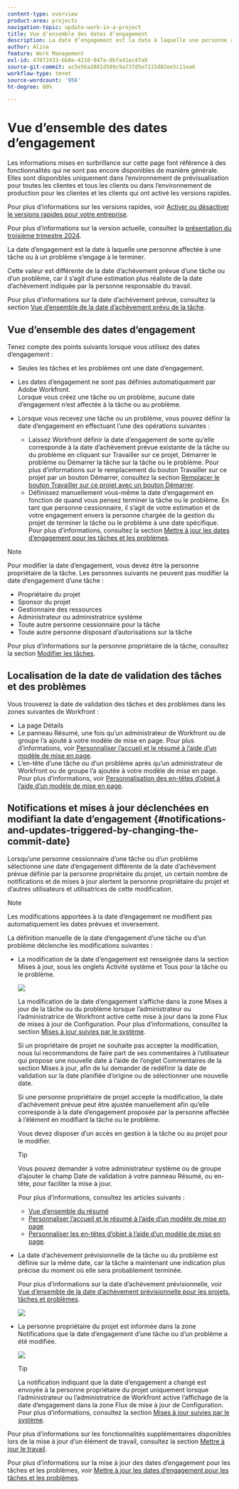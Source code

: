 ```yaml
---
content-type: overview
product-area: projects
navigation-topic: update-work-in-a-project
title: Vue d’ensemble des dates d’engagement
description: La date d’engagement est la date à laquelle une personne affectée à une tâche ou à un problème s’engage à le terminer. Cette valeur est différente de la date d’achèvement prévue, car il s’agit d’une estimation plus réaliste de la date d’achèvement fournie par la personne directement responsable du travail.
author: Alina
feature: Work Management
exl-id: 47072433-bb8e-4210-947a-8bfa41ec47a9
source-git-commit: ac5e56a2881d589c9a737d5e7115d82ee5c11ea6
workflow-type: tm+mt
source-wordcount: '956'
ht-degree: 80%

---
```


# Vue d’ensemble des dates d’engagement

<span class="preview">Les informations mises en surbrillance sur cette page font référence à des fonctionnalités qui ne sont pas encore disponibles de manière générale. Elles sont disponibles uniquement dans l’environnement de prévisualisation pour toutes les clientes et tous les clients ou dans l’environnement de production pour les clientes et les clients qui ont activé les versions rapides.</span>

<span class="preview">Pour plus d’informations sur les versions rapides, voir [Activer ou désactiver le versions rapides pour votre entreprise](/help/quicksilver/administration-and-setup/set-up-workfront/configure-system-defaults/enable-fast-release-process.md).</span>

<span class="preview">Pour plus d’informations sur la version actuelle, consultez la [présentation du troisième trimestre 2024](/help/quicksilver/product-announcements/product-releases/24-q3-release-activity/24-q3-release-overview.md).</span>

La date d’engagement est la date à laquelle une personne affectée à une tâche ou à un problème s’engage à le terminer.

Cette valeur est différente de la date d’achèvement prévue d’une tâche ou d’un problème, car il s’agit d’une estimation plus réaliste de la date d’achèvement indiquée par la personne responsable du travail.

Pour plus d’informations sur la date d’achèvement prévue, consultez la section [Vue d’ensemble de la date d’achèvement prévu de la tâche](../../../manage-work/tasks/task-information/task-planned-completion-date.md).

## Vue d’ensemble des dates d’engagement

Tenez compte des points suivants lorsque vous utilisez des dates d’engagement :

* Seules les tâches et les problèmes ont une date d’engagement.
* Les dates d’engagement ne sont pas définies automatiquement par Adobe Workfront.\
  Lorsque vous créez une tâche ou un problème, aucune date d’engagement n’est affectée à la tâche ou au problème.
* Lorsque vous recevez une tâche ou un problème, vous pouvez définir la date d’engagement en effectuant l’une des opérations suivantes :

   * Laissez Workfront définir la date d’engagement de sorte qu’elle corresponde à la date d’achèvement prévue existante de la tâche ou du problème en cliquant sur Travailler sur ce projet, Démarrer le problème ou Démarrer la tâche sur la tâche ou le problème. Pour plus d’informations sur le remplacement du bouton Travailler sur ce projet par un bouton Démarrer, consultez la section [Remplacer le bouton Travailler sur ce projet avec un bouton Démarrer](../../../people-teams-and-groups/create-and-manage-teams/work-on-it-button-to-start-button.md).
   * Définissez manuellement vous-même la date d’engagement en fonction de quand vous pensez terminer la tâche ou le problème. En tant que personne cessionnaire, il s’agit de votre estimation et de votre engagement envers la personne chargée de la gestion du projet de terminer la tâche ou le problème à une date spécifique.
Pour plus d’informations, consultez la section [Mettre à jour les dates d’engagement pour les tâches et les problèmes](/help/quicksilver/manage-work/projects/updating-work-in-a-project/update-commit-date-on-tasks-and-issues.md).

>[!NOTE]
>
>Pour modifier la date d’engagement, vous devez être la personne propriétaire de la tâche. Les personnes suivants ne peuvent pas modifier la date d’engagement d’une tâche :
>
>* Propriétaire du projet
>* Sponsor du projet
>* Gestionnaire des ressources
>* Administrateur ou administratrice système
>* Toute autre personne cessionnaire pour la tâche
>* Toute autre personne disposant d’autorisations sur la tâche
>
>Pour plus d’informations sur la personne propriétaire de la tâche, consultez la section [Modifier les tâches](../../../manage-work/tasks/manage-tasks/edit-tasks.md).

## Localisation de la date de validation des tâches et des problèmes

Vous trouverez la date de validation des tâches et des problèmes dans les zones suivantes de Workfront :

* La page Détails
* Le panneau Résumé, une fois qu’un administrateur de Workfront ou de groupe l’a ajouté à votre modèle de mise en page. Pour plus d’informations, voir [Personnaliser l’accueil et le résumé à l’aide d’un modèle de mise en page](/help/quicksilver/administration-and-setup/customize-workfront/use-layout-templates/customize-home-summary-layout-template.md).
* <span class="preview">L’en-tête d’une tâche ou d’un problème après qu’un administrateur de Workfront ou de groupe l’a ajoutée à votre modèle de mise en page. Pour plus d’informations, voir [Personnalisation des en-têtes d’objet à l’aide d’un modèle de mise en page](/help/quicksilver/administration-and-setup/customize-workfront/use-layout-templates/customize-object-headers.md). </span>

## Notifications et mises à jour déclenchées en modifiant la date d’engagement {#notifications-and-updates-triggered-by-changing-the-commit-date}

Lorsqu’une personne cessionnaire d’une tâche ou d’un problème sélectionne une date d’engagement différente de la date d’achèvement prévue définie par la personne propriétaire du projet, un certain nombre de notifications et de mises à jour alertent la personne propriétaire du projet et d’autres utilisateurs et utilisatrices de cette modification.

>[!NOTE]
>
>Les modifications apportées à la date d’engagement ne modifient pas automatiquement les dates prévues et inversement.

La définition manuelle de la date d’engagement d’une tâche ou d’un problème déclenche les modifications suivantes :

* La modification de la date d’engagement est renseignée dans la section Mises à jour, sous les onglets Activité système et Tous pour la tâche ou le problème.

  ![](assets/project-owner-notification-update-stream-that-commit-date-affects-project-timeline.png)

  La modification de la date d’engagement s’affiche dans la zone Mises à jour de la tâche ou du problème lorsque l’administrateur ou l’administratrice de Workfront active cette mise à jour dans la zone Flux de mises à jour de Configuration. Pour plus d’informations, consultez la section [Mises à jour suivies par le système](../../../administration-and-setup/set-up-workfront/system-tracked-update-feeds/system-tracked-update-feeds.md).

  Si un propriétaire de projet ne souhaite pas accepter la modification, nous lui recommandons de faire part de ses commentaires à l’utilisateur qui propose une nouvelle date à l’aide de l’onglet Commentaires de la section Mises à jour, afin de lui demander de redéfinir la date de validation sur la date planifiée d’origine ou de sélectionner une nouvelle date.

  Si une personne propriétaire de projet accepte la modification, la date d’achèvement prévue peut être ajustée manuellement afin qu’elle corresponde à la date d’engagement proposée par la personne affectée à l’élément en modifiant la tâche ou le problème.

  Vous devez disposer d’un accès en gestion à la tâche ou au projet pour le modifier.

  >[!TIP]
  >
  >Vous pouvez demander à votre administrateur système ou de groupe d’ajouter le champ Date de validation à votre panneau Résumé, ou en-tête, pour faciliter la mise à jour.
  >
  >Pour plus d’informations, consultez les articles suivants :
  >
  >* [Vue d’ensemble du résumé](/help/quicksilver/workfront-basics/the-new-workfront-experience/summary-overview.md)
  >* [Personnaliser l’accueil et le résumé à l’aide d’un modèle de mise en page](/help/quicksilver/administration-and-setup/customize-workfront/use-layout-templates/customize-home-summary-layout-template.md)
  >* [Personnaliser les en-têtes d’objet à l’aide d’un modèle de mise en page](/help/quicksilver/administration-and-setup/customize-workfront/use-layout-templates/customize-object-headers.md).

<!--this is no longer possible: 
>[!NOTE]
>
>If you want to see how the timeline of the project is affected by accepting to change the Planned Completion Date of the task, click **Project Timeline**. This opens the task list where you can evaluate the date changes and the project timeline.
>
>
>![](assets/project-owner-notification-update-stream-that-commit-date-affects-project-timeline-highlighted-nwe-350x139.png)  >
>
-->


* La date d’achèvement prévisionnelle de la tâche ou du problème est définie sur la même date, car la tâche a maintenant une indication plus précise du moment où elle sera probablement terminée.

  Pour plus d’informations sur la date d’achèvement prévisionnelle, voir [Vue d’ensemble de la date d’achèvement prévisionnelle pour les projets, tâches et problèmes](../../../manage-work/projects/planning-a-project/project-projected-completion-date.md).

  ![](assets/task-projected-completion-date-in-details-highlighted-nwe-350x230.png)

* La personne propriétaire du projet est informée dans la zone Notifications que la date d’engagement d’une tâche ou d’un problème a été modifiée.

  ![](assets/in-product-notification-commit-date-changed-nwe-350x149.png)

  <!--
  <p data-mc-conditions="QuicksilverOrClassic.Draft mode">(NOTE: the tip below is actually wrong and the updates feeds should not control this setting, but at this time it does, according to this issue in Hub: https://hub.workfront.com/issue/61e1aa5e0002a186fdd0a73a10db0fc3/updates?email-source=comm</p>
  -->

  >[!TIP]
  >
  >La notification indiquant que la date d’engagement a changé est envoyée à la personne propriétaire du projet uniquement lorsque l’administrateur ou l’administratrice de Workfront active l’affichage de la date d’engagement dans la zone Flux de mise à jour de Configuration. Pour plus d’informations, consultez la section [Mises à jour suivies par le système](../../../administration-and-setup/set-up-workfront/system-tracked-update-feeds/system-tracked-update-feeds.md).

Pour plus d’informations sur les fonctionnalités supplémentaires disponibles lors de la mise à jour d’un élément de travail, consultez la section [Mettre à jour le travail](../../../workfront-basics/updating-work-items-and-viewing-updates/update-work.md).

Pour plus d’informations sur la mise à jour des dates d’engagement pour les tâches et les problèmes, voir [Mettre à jour les dates d’engagement pour les tâches et les problèmes](../../../manage-work/projects/updating-work-in-a-project/update-commit-date-on-tasks-and-issues.md).

<!--
<div data-mc-conditions="QuicksilverOrClassic.Draft mode">
<h2>Update Commit Dates on tasks and issues</h2>
<p>(NOTE: moved to its own article) </p>
<p>Updating the Commit Date is identical for tasks and issues.</p>
<ol>
<li value="1"> <p>Go to a task or issue that you are assigned to as the <strong>Task Owner</strong>.</p> <p>For more information about finding out who the Task Owner for an issue or task is, see the section <a href="../../../manage-work/tasks/manage-tasks/edit-tasks.md#assignments" class="MCXref xref">Edit tasks</a> in the article <a href="../../../manage-work/tasks/manage-tasks/edit-tasks.md" class="MCXref xref">Edit tasks</a>.</p> </li>
<li value="2"> <p>Click Work on it in the task or issue header</p> <p>Or</p> <p>Click <strong>Start Task</strong> or <strong>Start Issue</strong> if the Work on it button has been customized in your environment to indicate that you are now working on the work item. </p> <p>At this time, the Commit Date and the Planned Completion Date of the task or issue are the same.</p> </li>
<li value="3"> <p data-mc-conditions="QuicksilverOrClassic.Quicksilver">(Optional) If you clicked Start Task or Start Issue, click <strong>Undo</strong> in the lower-left corner of the screen. The Commit Date is removed. </p> <p>For information about replacing the Work On It button with a Start button, see <span href="../../../people-teams-and-groups/create-and-manage-teams/work-on-it-button-to-start-button.md"><a href="../../../people-teams-and-groups/create-and-manage-teams/work-on-it-button-to-start-button.md" class="MCXref xref">Replace the Work On It button with a Start button</a></span>.</p> <note type="tip">
The option to undo your selection to start your work is not available when you click
<span style="font-weight: bold;" data-mc-conditions="QuicksilverOrClassic.Quicksilver">Work on it</span>.
</note> </li>
<li value="4"> <p> Expand the <strong>This will be done by</strong> date picker, and select a new Commit Date.</p>
<div>
<div data-mc-conditions="QuicksilverOrClassic.Quicksilver">
<p>Click <strong>Updates</strong> in the left panel, then click the <strong>Start a new update</strong>><strong>Commit Date</strong></p>
<p>Or</p>
<p>Click <strong>Task Details</strong> or <strong>Issue Details</strong> in the left panel, then double click <strong>Commit Date</strong> and select a new date from calendar. </p>
</div>
<p>The Commit Date and the Planned Completion date are no longer the same.</p>
<p>Instead, the Commit Date and the Projected Completion Date of the task or issue become the same.</p>
<p>The changes are saved automatically.</p>
<p>The Project Owner is notified that you have suggested a new Commit Date for the task or issue and can, at this time, update the Planned Completion Date of the task or issue to match the Commit Date you suggested. For information about the notifications and updates that are triggered by this change, see the section <a href="#notifications-and-updates-triggered-by-changing-the-commit-date" class="MCXref xref">Notifications and updates triggered by changing the Commit Date</a> in this article.</p>
</div> </li>
</ol>
</div>
-->
